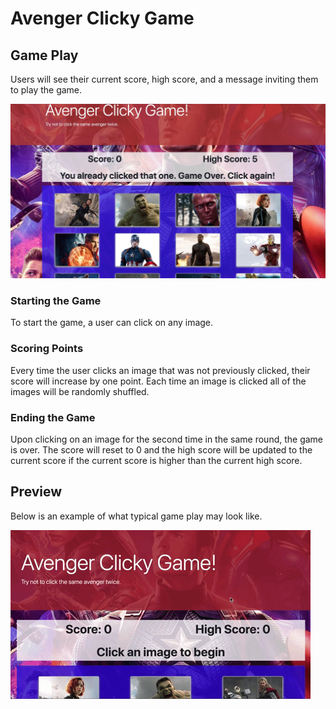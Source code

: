 # Avenger Clicky Game

## Game Play

Users will see their current score, high score, and a message inviting them to play the game. 

![Welcome](./public/score.jpeg)

### Starting the Game
To start the game, a user can click on any image. 

### Scoring Points
Every time the user clicks an image that was not previously clicked, their score will increase by one point. Each time an image is clicked all of the images will be randomly shuffled. 

### Ending the Game
Upon clicking on an image for the second time in the same round, the game is over. The score will reset to 0 and the high score will be updated to the current score if the current score is higher than the current high score. 

## Preview
Below is an example of what typical game play may look like.


![Gameplay](./public/gameplay.gif)